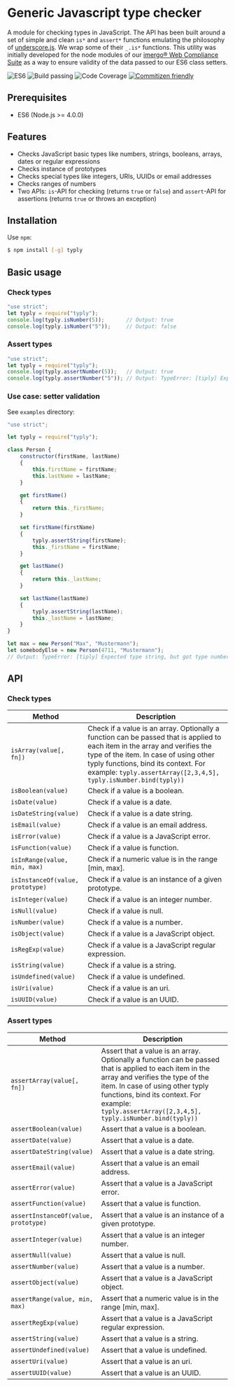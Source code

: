 # Generic Javascript type checker

A module for checking types in JavaScript. The API has been built around a set of simple and clean `is*` and `assert*` functions emulating the philosophy of [underscore.js](http://underscorejs.org/). We wrap some of their `_.is*` functions. This utility was initially developed for the node modules of our [imergo® Web Compliance Suite](https://imergo.com/) as a way to ensure validity of the data passed to our ES6 class setters.

![ES6](https://img.shields.io/badge/es-6-brightgreen.svg)
![Build passing](https://img.shields.io/badge/build-passing-brightgreen.svg)
![Code Coverage](https://img.shields.io/badge/coverage-100%-brightgreen.svg)
[![Commitizen friendly](https://img.shields.io/badge/commitizen-friendly-brightgreen.svg)](http://commitizen.github.io/cz-cli/)

## Prerequisites
-  ES6 (Node.js >= 4.0.0)

## Features

- Checks JavaScript basic types like numbers, strings, booleans, arrays, dates or regular expressions
- Checks instance of prototypes
- Checks special types like integers, URIs, UUIDs or email addresses
- Checks ranges of numbers
- Two APIs: `is`-API for checking (returns `true` or `false`) and `assert`-API for assertions (returns `true` or throws an exception)

## Installation

Use `npm`:

```bash
$ npm install [-g] typly
```

## Basic usage

### Check types

```javascript
"use strict";
let typly = require("typly");
console.log(typly.isNumber(5));       // Output: true
console.log(typly.isNumber("5"));     // Output: false
```

### Assert types

```javascript
"use strict";
let typly = require("typly");
console.log(typly.assertNumber(5));   // Output: true
console.log(typly.assertNumber("5")); // Output: TypeError: [tiply] Expected type number, but got type string
```

### Use case: setter validation

See `examples` directory:

```javascript
"use strict";

let typly = require("typly");

class Person {
    constructor(firstName, lastName)
    {
        this.firstName = firstName;
        this.lastName = lastName;
    }

    get firstName()
    {
        return this._firstName;
    }

    set firstName(firstName)
    {
        typly.assertString(firstName);
        this._firstName = firstName;
    }

    get lastName()
    {
        return this._lastName;
    }

    set lastName(lastName)
    {
        typly.assertString(lastName);
        this._lastName = lastName;
    }
}

let max = new Person("Max", "Mustermann");
let somebodyElse = new Person(4711, "Mustermann");
// Output: TypeError: [tiply] Expected type string, but got type number
```

## API

### Check types

| Method  | Description |
| ------------- | ------------- |
| `isArray(value[, fn])`  | Check if a value is an array. Optionally a function can be passed that is applied to each item in the array and verifies the type of the item. In case of using other typly functions, bind its context. For example: `typly.assertArray([2,3,4,5], typly.isNumber.bind(typly))` |
| `isBoolean(value)`  | Check if a value is a boolean.  |
| `isDate(value)`  | Check if a value is a date.  |
| `isDateString(value)`  | Check if a value is a date string.  |
| `isEmail(value)`  | Check if a value is an email address.  |
| `isError(value)`  | Check if a value is a JavaScript error.  |
| `isFunction(value)`  | Check if a value is function.  |
| `isInRange(value, min, max)`  | Check if a numeric value is in the range [min, max].  |
| `isInstanceOf(value, prototype)`  | Check if a value is an instance of a given prototype.  |
| `isInteger(value)`  | Check if a value is an integer number.  |
| `isNull(value)`  | Check if a value is null.  |
| `isNumber(value)`  | Check if a value is a number.  |
| `isObject(value)`  | Check if a value is a JavaScript object.  |
| `isRegExp(value)`  | Check if a value is a JavaScript regular expression.  |
| `isString(value)`  | Check if a value is a string.  |
| `isUndefined(value)`  | Check if a value is undefined.  |
| `isUri(value)`  | Check if a value is an uri.  |
| `isUUID(value)`  | Check if a value is an UUID.  |
  
### Assert types

| Method  | Description |
| ------------- | ------------- |
| `assertArray(value[, fn])`  | Assert that a value is an array. Optionally a function can be passed that is applied to each item in the array and verifies the type of the item. In case of using other typly functions, bind its context. For example: `typly.assertArray([2,3,4,5], typly.isNumber.bind(typly))` |
| `assertBoolean(value)`  | Assert that a value is a boolean.  |
| `assertDate(value)`  | Assert that a value is a date.  |
| `assertDateString(value)`  | Assert that a value is a date string.  |
| `assertEmail(value)`  | Assert that a value is an email address.  |
| `assertError(value)`  | Assert that a value is a JavaScript error.  |
| `assertFunction(value)`  | Assert that a value is function.  |
| `assertInstanceOf(value, prototype)`  | Assert that a value is an instance of a given prototype.  |
| `assertInteger(value)`  | Assert that a value is an integer number.  |
| `assertNull(value)`  | Assert that a value is null.  |
| `assertNumber(value)`  | Assert that a value is a number.  |
| `assertObject(value)`  | Assert that a value is a JavaScript object.  |
| `assertRange(value, min, max)`  | Assert that a numeric value is in the range [min, max].  |
| `assertRegExp(value)`  | Assert that a value is a JavaScript regular expression.  |
| `assertString(value)`  | Assert that a value is a string.  |
| `assertUndefined(value)`  | Assert that a value is undefined.  |
| `assertUri(value)`  | Assert that a value is an uri.  |
| `assertUUID(value)`  | Assert that a value is an UUID.  |
